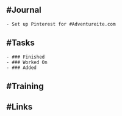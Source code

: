 ## #Journal
	- Set up Pinterest for #Adventureite.com
## #Tasks
	- ### Finished
	- ### Worked On
	- ### Added
## #Training
## #Links